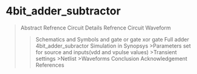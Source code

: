 # 4bit_adder_subtractor
>Abstract
>Refrence Circuit Details
>Refrence Circuit Waveform
>>Schematics and Symbols 
   >and gate
   >or gate
   >xor gate
   >Full adder
   >4bit_adder_subractor
>Simulation in Synopsys
    >Parameters set for source and inputs(vdd and vpulse values)
    >Transient settings
    >Netlist
    >Waveforms
>Conclusion
>Acknowledgement
>References
